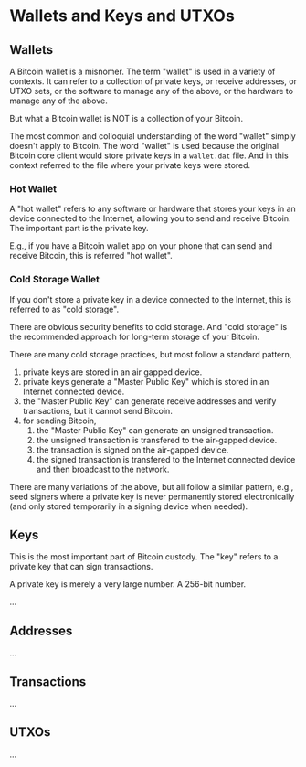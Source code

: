 # Wallets and Keys and UTXOs

## Wallets
A Bitcoin wallet is a misnomer. 
The term "wallet" is used in a variety of contexts.
 It can refer to a collection of private keys, 
 or receive addresses,
 or UTXO sets,
 or the software to manage any of the above,
 or the hardware to manage any of the above.

But what a Bitcoin wallet is NOT 
 is a collection of your Bitcoin.

The most common and colloquial understanding of the word "wallet" simply doesn't apply to Bitcoin.
 The word "wallet" is used because the original Bitcoin core client would store private keys in a `wallet.dat` file.
 And in this context referred to the file where your private keys were stored.

### Hot Wallet

A "hot wallet" refers to any software or hardware that stores your keys in an device connected to the Internet, allowing you to send and receive Bitcoin.
The important part is the private key. 

E.g., if you have a Bitcoin wallet app on your phone that can send and receive Bitcoin, this is referred "hot wallet".

### Cold Storage Wallet

If you don't store a private key in a device connected to the Internet, 
 this is referred to as "cold storage".

There are obvious security benefits to cold storage.
 And "cold storage" is the recommended approach for long-term storage of your Bitcoin.

There are many cold storage practices, 
 but most follow a standard pattern,
1. private keys are stored in an air gapped device.
1. private keys generate a "Master Public Key" which is stored in an Internet connected device.
1. the "Master Public Key" can generate receive addresses and verify transactions, but it cannot send Bitcoin.
1. for sending Bitcoin,
    1. the "Master Public Key" can generate an unsigned transaction.
    1. the unsigned transaction is transfered to the air-gapped device.
    1. the transaction is signed on the air-gapped device.
    1. the signed transaction is transfered to the Internet connected device and then broadcast to the network.

There are many variations of the above, but all follow a similar pattern, 
 e.g., seed signers where a private key is never permanently stored electronically (and only stored temporarily in a signing device when needed). 

## Keys

This is the most important part of Bitcoin custody. 
 The "key" refers to a private key that can sign transactions.

A private key is merely a very large number. A 256-bit number.

...

## Addresses
...

## Transactions
...

## UTXOs
...
